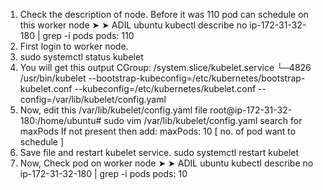 1. Check the description of node. Before it was 110 pod can schedule on this worker node
➤ ➤ ADIL ubuntu  kubectl describe no ip-172-31-32-180 | grep -i pods
  pods:               110          
1. First login to worker node.
2. sudo systemctl status kubelet
3. You will get this output
  CGroup: /system.slice/kubelet.service
           └─4826 /usr/bin/kubelet --bootstrap-kubeconfig=/etc/kubernetes/bootstrap-kubelet.conf --kubeconfig=/etc/kubernetes/kubelet.conf --config=/var/lib/kubelet/config.yaml
4. Now, edit this /var/lib/kubelet/config.yaml file
  root@ip-172-31-32-180:/home/ubuntu# sudo vim /var/lib/kubelet/config.yaml
  search for maxPods
  If not present then add:
    maxPods: 10  [ no. of pod want to schedule ]
5. Save file and restart kubelet service.
   sudo systemctl restart kubelet
6. Now, Check pod on worker node
➤ ➤ ADIL ubuntu  kubectl describe no ip-172-31-32-180 | grep -i pods
  pods:               10
